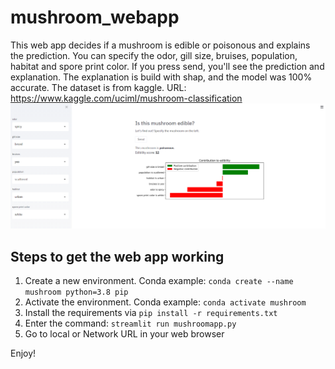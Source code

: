 # mushroom_webapp
This web app decides if a mushroom is edible or poisonous and explains the prediction.
You can specify the odor, gill size, bruises, population, habitat and spore print color.
If you press send, you'll see the prediction and explanation.
The explanation is build with shap, and the model was 100% accurate.
The dataset is from kaggle. URL: https://www.kaggle.com/uciml/mushroom-classification
![preview](img/example.png)


## Steps to get the web app working
1. Create a new environment. Conda example: `conda create --name mushroom python=3.8 pip`
2. Activate the environment. Conda example: `conda activate mushroom`
3. Install the requirements via `pip install -r requirements.txt`
4. Enter the command: `streamlit run mushroomapp.py` 
5. Go to local or Network URL in your web browser

Enjoy!
